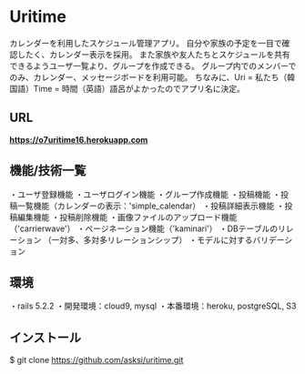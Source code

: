 # Uritime
カレンダーを利用したスケジュール管理アプリ。
自分や家族の予定を一目で確認したく、カレンダー表示を採用。
また家族や友人たちとスケジュールを共有できるようユーザ一覧より、グループを作成できる。
グループ内でのメンバーでのみ、カレンダー、メッセージボードを利用可能。
ちなみに、Uri = 私たち（韓国語）Time = 時間（英語）語呂がよかったのでアプリ名に決定。

## URL
**https://o7uritime16.herokuapp.com**

## 機能/技術一覧

・ユーザ登録機能
・ユーザログイン機能
・グループ作成機能
・投稿機能
・投稿一覧機能（カレンダーの表示：'simple_calendar）
・投稿詳細表示機能
・投稿編集機能
・投稿削除機能
・画像ファイルのアップロード機能（'carrierwave'）
・ページネーション機能（'kaminari'）
・DBテーブルのリレーション
 （一対多、多対多リレーションシップ）
 ・モデルに対するバリデーション
 
## 環境
・rails 5.2.2
・開発環境：cloud9, mysql
・本番環境：heroku, postgreSQL, S3

## インストール
$ git clone https://github.com/asksi/uritime.git